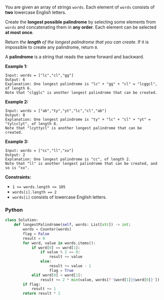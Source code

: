 You are given an array of strings  `words`. Each element of  `words`  consists of  **two**  lowercase English letters.

Create the  **longest possible palindrome**  by selecting some elements from  `words`  and concatenating them in  **any order**. Each element can be selected  **at most once**.

Return  _the  **length**  of the longest palindrome that you can create_. If it is impossible to create any palindrome, return  `0`.

A  **palindrome**  is a string that reads the same forward and backward.

**Example 1:**
```
Input: words = ["lc","cl","gg"]
Output: 6
Explanation: One longest palindrome is "lc" + "gg" + "cl" = "lcggcl", of length 6.
Note that "clgglc" is another longest palindrome that can be created.
```

**Example 2:**
```
Input: words = ["ab","ty","yt","lc","cl","ab"]
Output: 8
Explanation: One longest palindrome is "ty" + "lc" + "cl" + "yt" = "tylcclyt", of length 8.
Note that "lcyttycl" is another longest palindrome that can be created.
```

**Example 3:**
```
Input: words = ["cc","ll","xx"]
Output: 2
Explanation: One longest palindrome is "cc", of length 2.
Note that "ll" is another longest palindrome that can be created, and so is "xx".
```

**Constraints:**

-   `1 <= words.length <= 105`
-   `words[i].length == 2`
-   `words[i]`  consists of lowercase English letters.


### Python
```python
class Solution:
    def longestPalindrome(self, words: List[str]) -> int:
        words = Counter(words)
        flag = False
        result = 0
        for word, value in words.items():
            if word[0] == word[1]:
                if value % 2 == 0:
                    result += value
                else:
                    result += value - 1
                    flag = True
            elif word[0] < word[1]:
                result += 2 * min(value, words[f'{word[1]}{word[0]}'])
        if flag:
            result += 1
        return result * 2
```